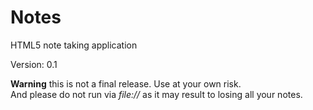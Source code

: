 # Notes

HTML5 note taking application

Version: 0.1

**Warning** this is not a final release. Use at your own risk.  
And please do not run via *file://* as it may result to losing all your notes.